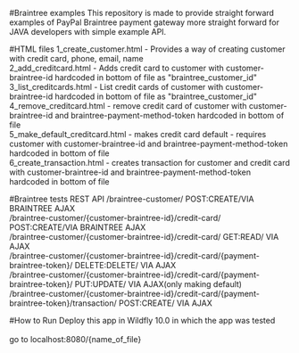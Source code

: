 #Braintree examples
This repository is made to provide straight forward examples of PayPal Braintree payment gateway more straight forward for JAVA developers with simple example API.<br>

#HTML files
1_create_customer.html - Provides a way of creating customer with credit card, phone, email, name<br>
2_add_creditcard.html - Adds credit card to customer with customer-braintree-id hardcoded in bottom of file as "braintree_customer_id"<br>
3_list_creditcards.html - List credit cards of customer with customer-braintree-id hardcoded in bottom of file as "braintree_customer_id"<br>
4_remove_creditcard.html - remove credit card of customer with customer-braintree-id and braintree-payment-method-token hardcoded in bottom of file<br>
5_make_default_creditcard.html - makes credit card default - requires customer with customer-braintree-id and braintree-payment-method-token hardcoded in bottom of file<br>
6_create_transaction.html - creates transaction for customer and credit card  with customer-braintree-id and braintree-payment-method-token hardcoded in bottom of file<br>

#Braintree tests REST API
/braintree-customer/												                                POST:CREATE/VIA BRAINTREE AJAX<br>
/braintree-customer/{customer-braintree-id}/credit-card/							                POST:CREATE/VIA BRAINTREE AJAX<br>
/braintree-customer/{customer-braintree-id}/credit-card/							                GET:READ/ VIA AJAX<br>
/braintree-customer/{customer-braintree-id}/credit-card/{payment-braintree-token}/					DELETE:DELETE/ VIA AJAX<br>
/braintree-customer/{customer-braintree-id}/credit-card/{payment-braintree-token}/					PUT:UPDATE/ VIA AJAX(only making default)<br>
/braintree-customer/{customer-braintree-id}/credit-card/{payment-braintree-token}/transaction/		POST:CREATE/ VIA AJAX<br>

#How to Run
Deploy this app in Wildfly 10.0 in which the app was tested<br>
<br>
go to localhost:8080/{name_of_file}